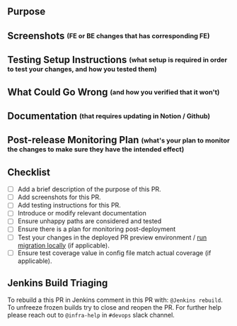 ## Purpose

## Screenshots <sub><sup>(FE or BE changes that has corresponding FE)</sup></sub>

## Testing Setup Instructions <sub><sup>(what setup is required in order to test your changes, and how you tested them)</sup></sub>

## What Could Go Wrong <sub><sup>(and how you verified that it won't)</sup></sub>

## Documentation <sub><sup>(that requires updating in Notion / Github)</sup></sub>

## Post-release Monitoring Plan <sub><sup>(what's your plan to monitor the changes to make sure they have the intended effect)</sup></sub>

## Checklist
- [ ] Add a brief description of the purpose of this PR.
- [ ] Add screenshots for this PR.
- [ ] Add testing instructions for this PR.
- [ ] Introduce or modify relevant documentation
- [ ] Ensure unhappy paths are considered and tested
- [ ] Ensure there is a plan for monitoring post-deployment
- [ ] Test your changes in the deployed PR preview environment / [run migration locally](https://github.com/clearbanc/code/tree/staging/packages/migrations#run-migrations) (if applicable).
- [ ] Ensure test coverage value in config file match actual coverage (if applicable).

## Jenkins Build Triaging
To rebuild a this PR in Jenkins comment in this PR with: `@Jenkins rebuild`.
To unfreeze frozen builds try to close and reopen the PR.
For further help please reach out to `@infra-help` in `#devops` slack channel.
